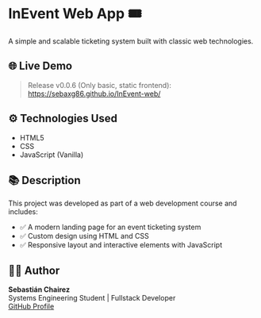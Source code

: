 # InEvent Web App 🎟️

A simple and scalable ticketing system built with classic web technologies.

## 🌐 Live Demo

> Release v0.0.6 (Only basic, static frontend): https://sebaxg86.github.io/InEvent-web/

## ⚙️ Technologies Used

- HTML5
- CSS
- JavaScript (Vanilla)

## 📚 Description

This project was developed as part of a web development course and includes:

- ✅ A modern landing page for an event ticketing system
- ✅ Custom design using HTML and CSS
- ✅ Responsive layout and interactive elements with JavaScript

## 👨‍💻 Author

**Sebastián Chairez**  
Systems Engineering Student | Fullstack Developer  
[GitHub Profile](https://github.com/sebaxg86)
